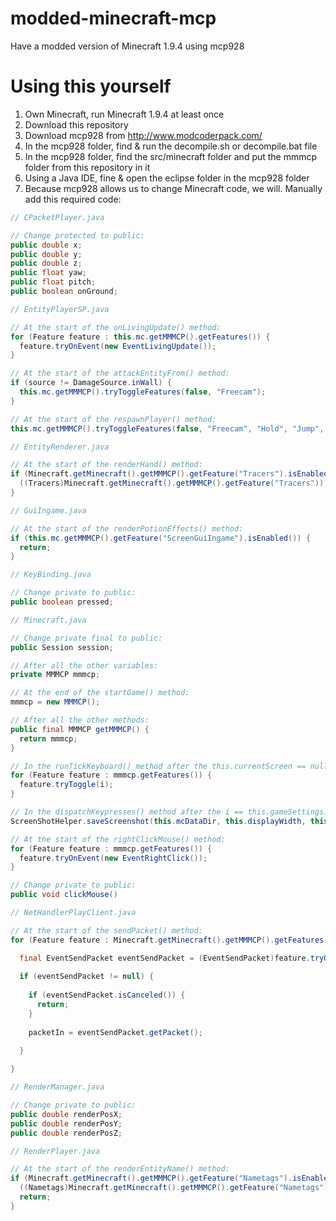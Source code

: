 # modded-minecraft-mcp
Have a modded version of Minecraft 1.9.4 using mcp928

# Using this yourself
1. Own Minecraft, run Minecraft 1.9.4 at least once
2. Download this repository
3. Download mcp928 from http://www.modcoderpack.com/
4. In the mcp928 folder, find & run the decompile.sh or decompile.bat file
5. In the mcp928 folder, find the src/minecraft folder and put the mmmcp folder from this repository in it
6. Using a Java IDE, fine & open the eclipse folder in the mcp928 folder
7. Because mcp928 allows us to change Minecraft code, we will. Manually add this required code:
```java
// CPacketPlayer.java

// Change protected to public:
public double x;
public double y;
public double z;
public float yaw;
public float pitch;
public boolean onGround;
```
```java
// EntityPlayerSP.java

// At the start of the onLivingUpdate() method:
for (Feature feature : this.mc.getMMMCP().getFeatures()) {
  feature.tryOnEvent(new EventLivingUpdate());
}

// At the start of the attackEntityFrom() method:
if (source != DamageSource.inWall) {
  this.mc.getMMMCP().tryToggleFeatures(false, "Freecam");
}

// At the start of the respawnPlayer() method:
this.mc.getMMMCP().tryToggleFeatures(false, "Freecam", "Hold", "Jump", "Sneak", "Triggerbot", "Walk");
```
```java
// EntityRenderer.java

// At the start of the renderHand() method:
if (Minecraft.getMinecraft().getMMMCP().getFeature("Tracers").isEnabled()) {
  ((Tracers)Minecraft.getMinecraft().getMMMCP().getFeature("Tracers")).doTracers();
}
```
```java
// GuiIngame.java

// At the start of the renderPotionEffects() method:
if (this.mc.getMMMCP().getFeature("ScreenGuiIngame").isEnabled()) {
  return;
}
```
```java
// KeyBinding.java

// Change private to public:
public boolean pressed;
```
```java
// Minecraft.java

// Change private final to public:
public Session session;

// After all the other variables:
private MMMCP mmmcp;

// At the end of the startGame() method:
mmmcp = new MMMCP();

// After all the other methods:
public final MMMCP getMMMCP() {
  return mmmcp;
}

// In the runTickKeyboard() method after the this.currentScreen == null check:
for (Feature feature : mmmcp.getFeatures()) {
  feature.tryToggle(i);
}

// In the dispatchKeypresses() method after the i == this.gameSettings.keyBindScreenshot.getKeyCode() check:
ScreenShotHelper.saveScreenshot(this.mcDataDir, this.displayWidth, this.displayHeight, this.framebufferMc);

// At the start of the rightClickMouse() method:
for (Feature feature : mmmcp.getFeatures()) {
  feature.tryOnEvent(new EventRightClick());
}

// Change private to public:
public void clickMouse()
```
```java
// NetHandlerPlayClient.java

// At the start of the sendPacket() method:
for (Feature feature : Minecraft.getMinecraft().getMMMCP().getFeatures()) {

  final EventSendPacket eventSendPacket = (EventSendPacket)feature.tryOnEvent(new EventSendPacket(packetIn));
  
  if (eventSendPacket != null) {
    
    if (eventSendPacket.isCanceled()) {
      return;
    }
    
    packetIn = eventSendPacket.getPacket();
    
  }

}
```
```java
// RenderManager.java

// Change private to public:
public double renderPosX;
public double renderPosY;
public double renderPosZ;
```
```java
// RenderPlayer.java

// At the start of the renderEntityName() method:
if (Minecraft.getMinecraft().getMMMCP().getFeature("Nametags").isEnabled()) {
  ((Nametags)Minecraft.getMinecraft().getMMMCP().getFeature("Nametags")).doNametag(entityIn, entityIn.getDisplayName().getUnformattedText(), x, y, z, renderManager, getFontRendererFromRenderManager());
  return;
}
```
